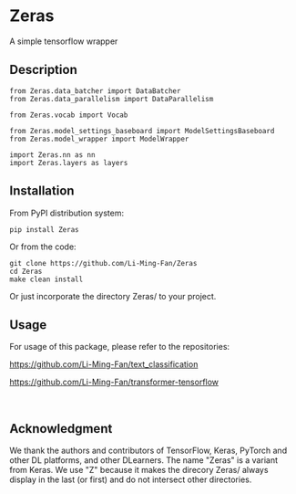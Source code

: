 # Zeras

A simple tensorflow wrapper


## Description

```
from Zeras.data_batcher import DataBatcher
from Zeras.data_parallelism import DataParallelism

from Zeras.vocab import Vocab

from Zeras.model_settings_baseboard import ModelSettingsBaseboard
from Zeras.model_wrapper import ModelWrapper

import Zeras.nn as nn
import Zeras.layers as layers

```


## Installation

From PyPI distribution system:

```
pip install Zeras
```


Or from the code:

```
git clone https://github.com/Li-Ming-Fan/Zeras
cd Zeras
make clean install
```


Or just incorporate the directory Zeras/ to your project.



## Usage

For usage of this package, please refer to the repositories:

https://github.com/Li-Ming-Fan/text_classification

https://github.com/Li-Ming-Fan/transformer-tensorflow


</br>

## Acknowledgment

We thank the authors and contributors of TensorFlow, Keras, PyTorch and other DL platforms, and other DLearners. The name "Zeras" is a variant from Keras. We use "Z" because it makes the direcory Zeras/ always display in the last (or first) and do not intersect other directories.


